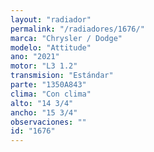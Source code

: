 ```yaml
---
layout: "radiador"
permalink: "/radiadores/1676/"
marca: "Chrysler / Dodge"
modelo: "Attitude"
ano: "2021"
motor: "L3 1.2"
transmision: "Estándar"
parte: "1350A843"
clima: "Con clima"
alto: "14 3/4"
ancho: "15 3/4"
observaciones: ""
id: "1676"
---
```



